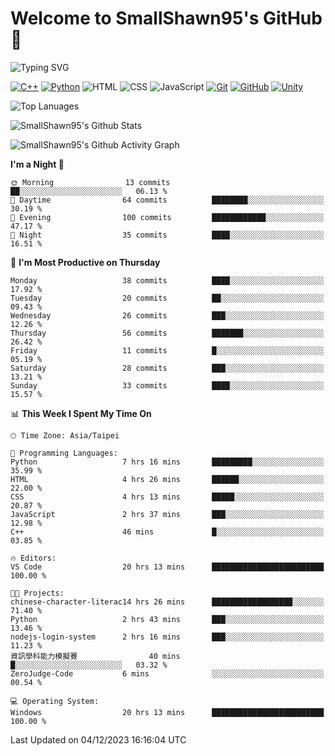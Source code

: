 # Welcome to SmallShawn95's GitHub 👋

![Typing SVG](https://readme-typing-svg.demolab.com/?lines=print("Hello,+world");cout+>>+"Hello,+world!";console.log("Hello,+world!")&center=true&size=22)

<!--
![GitHub User's Stars](https://img.shields.io/github/stars/smallshawn95?color=orange&label=Stars&labelColor=yellow)
![GitHub Followers](https://img.shields.io/github/followers/smallshawn95?color=orange&label=Followers&labelColor=FFDBAC)
-->

<!-- https://shields.io/, https://simpleicons.org/ -->
[![C++](https://img.shields.io/badge/-C++-00599C?style=flat-square&logo=cplusplus)](https://cplusplus.com/)
[![Python](https://img.shields.io/badge/-Python-3776AB?style=flat-square&logo=python&logoColor=ffffff)](https://www.python.org/)
![HTML](https://img.shields.io/badge/-HTML-E34F26?style=flat-square&logo=html5&logoColor=ffffff)
![CSS](https://img.shields.io/badge/-CSS-1572B6?style=flat-square&logo=css3)
![JavaScript](https://img.shields.io/badge/-JavaScript-F7DF1E?style=flat-square&logo=javascript&logoColor=ffffff)
[![Git](https://img.shields.io/badge/-Git-f05032?style=flat-square&logo=git&logoColor=ffffff)](https://git-scm.com/)
[![GitHub](https://img.shields.io/badge/-GitHub-181717?style=flat-square&logo=github)](https://github.com/)
[![Unity](https://img.shields.io/badge/-Unity-000000?style=flat-square&logo=unity)](https://unity.com/)

![Top Lanuages](https://github-readme-stats.vercel.app/api/top-langs/?username=smallshawn95&theme=holi&layout=donut&size_weight=0.5&count_weight=0.5&exclude_repo=smallshawn95.github.io)

![SmallShawn95's Github Stats](https://github-readme-stats.vercel.app/api?username=smallshawn95&theme=holi&show_icons=true)

![SmallShawn95's Github Activity Graph](https://github-readme-activity-graph.vercel.app/graph?username=smallshawn95&theme=tokyo-night)

<!-- ![SmallShawn95's WakaTime Stats](https://github-readme-stats.vercel.app/api/wakatime?username=smallshawn95) -->
<!-- ![Repositorie Card](https://github-readme-stats.vercel.app/api/pin/?username=smallshawn95&repo=Python-Discord-Bot-Course&theme=holi) -->
<!-- ![Repositorie Card](https://github-readme-stats.vercel.app/api/pin/?username=smallshawn95&repo=ZeroJudge-Code&theme=holi) -->

<!--START_SECTION:waka-->
**I'm a Night 🦉** 

```text
🌞 Morning                13 commits          ██░░░░░░░░░░░░░░░░░░░░░░░   06.13 % 
🌆 Daytime                64 commits          ████████░░░░░░░░░░░░░░░░░   30.19 % 
🌃 Evening                100 commits         ████████████░░░░░░░░░░░░░   47.17 % 
🌙 Night                  35 commits          ████░░░░░░░░░░░░░░░░░░░░░   16.51 % 
```
📅 **I'm Most Productive on Thursday** 

```text
Monday                   38 commits          ████░░░░░░░░░░░░░░░░░░░░░   17.92 % 
Tuesday                  20 commits          ██░░░░░░░░░░░░░░░░░░░░░░░   09.43 % 
Wednesday                26 commits          ███░░░░░░░░░░░░░░░░░░░░░░   12.26 % 
Thursday                 56 commits          ███████░░░░░░░░░░░░░░░░░░   26.42 % 
Friday                   11 commits          █░░░░░░░░░░░░░░░░░░░░░░░░   05.19 % 
Saturday                 28 commits          ███░░░░░░░░░░░░░░░░░░░░░░   13.21 % 
Sunday                   33 commits          ████░░░░░░░░░░░░░░░░░░░░░   15.57 % 
```


📊 **This Week I Spent My Time On** 

```text
🕑︎ Time Zone: Asia/Taipei

💬 Programming Languages: 
Python                   7 hrs 16 mins       █████████░░░░░░░░░░░░░░░░   35.99 % 
HTML                     4 hrs 26 mins       ██████░░░░░░░░░░░░░░░░░░░   22.00 % 
CSS                      4 hrs 13 mins       █████░░░░░░░░░░░░░░░░░░░░   20.87 % 
JavaScript               2 hrs 37 mins       ███░░░░░░░░░░░░░░░░░░░░░░   12.98 % 
C++                      46 mins             █░░░░░░░░░░░░░░░░░░░░░░░░   03.85 % 

🔥 Editors: 
VS Code                  20 hrs 13 mins      █████████████████████████   100.00 % 

🐱‍💻 Projects: 
chinese-character-literac14 hrs 26 mins      ██████████████████░░░░░░░   71.40 % 
Python                   2 hrs 43 mins       ███░░░░░░░░░░░░░░░░░░░░░░   13.46 % 
nodejs-login-system      2 hrs 16 mins       ███░░░░░░░░░░░░░░░░░░░░░░   11.23 % 
資訊學科能力模擬賽                40 mins             █░░░░░░░░░░░░░░░░░░░░░░░░   03.32 % 
ZeroJudge-Code           6 mins              ░░░░░░░░░░░░░░░░░░░░░░░░░   00.54 % 

💻 Operating System: 
Windows                  20 hrs 13 mins      █████████████████████████   100.00 % 
```


 Last Updated on 04/12/2023 16:16:04 UTC
<!--END_SECTION:waka-->

<!--
**smallshawn95/smallshawn95** is a ✨ _special_ ✨ repository because its `README.md` (this file) appears on your GitHub profile.

- 🔭 I’m currently working on ...
- 🌱 I’m currently learning ...
- 👯 I’m looking to collaborate on ...
- 🤔 I’m looking for help with ...
- 💬 Ask me about ...
- 📫 How to reach me: ...
- 😄 Pronouns: ...
- ⚡ Fun fact: ...
-->
